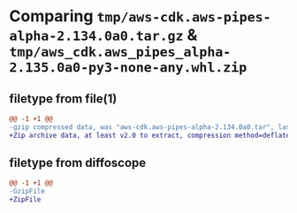 # Comparing `tmp/aws-cdk.aws-pipes-alpha-2.134.0a0.tar.gz` & `tmp/aws_cdk.aws_pipes_alpha-2.135.0a0-py3-none-any.whl.zip`

## filetype from file(1)

```diff
@@ -1 +1 @@
-gzip compressed data, was "aws-cdk.aws-pipes-alpha-2.134.0a0.tar", last modified: Tue Mar 26 18:11:12 2024, max compression
+Zip archive data, at least v2.0 to extract, compression method=deflate
```

## filetype from diffoscope

```diff
@@ -1 +1 @@
-GzipFile
+ZipFile
```

